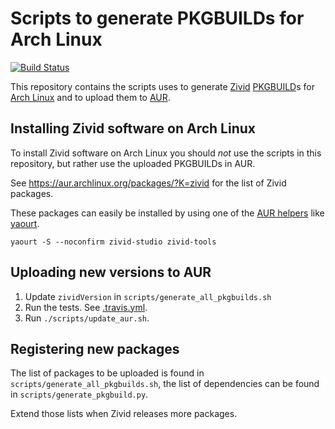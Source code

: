 
# Scripts to generate PKGBUILDs for Arch Linux

[![Build Status][ci-badge]][ci-url]

This repository contains the scripts uses to generate [Zivid](https://www.zivid.com/) [PKGBUILD](https://wiki.archlinux.org/index.php/PKGBUILD)s for [Arch Linux](https://www.archlinux.org/) and to upload them to [AUR](https://wiki.archlinux.org/index.php/Arch_User_Repository).

## Installing Zivid software on Arch Linux

To install Zivid software on Arch Linux you should _not_ use the scripts in this repository, but rather use the uploaded PKGBUILDs in AUR.

See https://aur.archlinux.org/packages/?K=zivid for the list of Zivid packages.

These packages can easily be installed by using one of the [AUR helpers](https://wiki.archlinux.org/index.php/AUR_helpers) like [yaourt](https://aur.archlinux.org/packages/yaourt).

    yaourt -S --noconfirm zivid-studio zivid-tools

## Uploading new versions to AUR

1. Update `zividVersion` in `scripts/generate_all_pkgbuilds.sh`
2. Run the tests. See [.travis.yml](.travis.yml).
3. Run `./scripts/update_aur.sh`.

## Registering new packages

The list of packages to be uploaded is found in `scripts/generate_all_pkgbuilds.sh`, the list of dependencies can be found in `scripts/generate_pkgbuild.py`.

Extend those lists when Zivid releases more packages.

[ci-badge]: https://img.shields.io/azure-devops/build/zivid-devops/376f5fda-ba80-4d6c-aaaa-cbcd5e0ad6c0/2/master.svg
[ci-url]: https://dev.azure.com/zivid-devops/arch-linux-pkgbuild-generator/_build/latest?definitionId=2&branchName=master